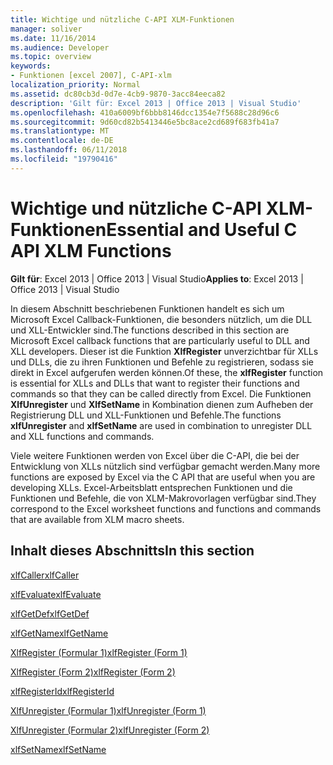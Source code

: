 ```yaml
---
title: Wichtige und nützliche C-API XLM-Funktionen
manager: soliver
ms.date: 11/16/2014
ms.audience: Developer
ms.topic: overview
keywords:
- Funktionen [excel 2007], C-API-xlm
localization_priority: Normal
ms.assetid: dc80cb3d-0d7e-4cb9-9870-3acc84eeca82
description: 'Gilt für: Excel 2013 | Office 2013 | Visual Studio'
ms.openlocfilehash: 410a6009bf6bbb8146dcc1354e7f5688c28d96c6
ms.sourcegitcommit: 9d60cd82b5413446e5bc8ace2cd689f683fb41a7
ms.translationtype: MT
ms.contentlocale: de-DE
ms.lasthandoff: 06/11/2018
ms.locfileid: "19790416"
---
```

# <a name="essential-and-useful-c-api-xlm-functions"></a><span data-ttu-id="9abf3-104">Wichtige und nützliche C-API XLM-Funktionen</span><span class="sxs-lookup"><span data-stu-id="9abf3-104">Essential and Useful C API XLM Functions</span></span>

 <span data-ttu-id="9abf3-105">**Gilt für**: Excel 2013 | Office 2013 | Visual Studio</span><span class="sxs-lookup"><span data-stu-id="9abf3-105">**Applies to**: Excel 2013 | Office 2013 | Visual Studio</span></span> 
  
<span data-ttu-id="9abf3-106">In diesem Abschnitt beschriebenen Funktionen handelt es sich um Microsoft Excel Callback-Funktionen, die besonders nützlich, um die DLL und XLL-Entwickler sind.</span><span class="sxs-lookup"><span data-stu-id="9abf3-106">The functions described in this section are Microsoft Excel callback functions that are particularly useful to DLL and XLL developers.</span></span> <span data-ttu-id="9abf3-107">Dieser ist die Funktion **XlfRegister** unverzichtbar für XLLs und DLLs, die zu ihren Funktionen und Befehle zu registrieren, sodass sie direkt in Excel aufgerufen werden können.</span><span class="sxs-lookup"><span data-stu-id="9abf3-107">Of these, the **xlfRegister** function is essential for XLLs and DLLs that want to register their functions and commands so that they can be called directly from Excel.</span></span> <span data-ttu-id="9abf3-108">Die Funktionen **XlfUnregister** und **XlfSetName** in Kombination dienen zum Aufheben der Registrierung DLL und XLL-Funktionen und Befehle.</span><span class="sxs-lookup"><span data-stu-id="9abf3-108">The functions **xlfUnregister** and **xlfSetName** are used in combination to unregister DLL and XLL functions and commands.</span></span> 
  
<span data-ttu-id="9abf3-109">Viele weitere Funktionen werden von Excel über die C-API, die bei der Entwicklung von XLLs nützlich sind verfügbar gemacht werden.</span><span class="sxs-lookup"><span data-stu-id="9abf3-109">Many more functions are exposed by Excel via the C API that are useful when you are developing XLLs.</span></span> <span data-ttu-id="9abf3-110">Excel-Arbeitsblatt entsprechen Funktionen und die Funktionen und Befehle, die von XLM-Makrovorlagen verfügbar sind.</span><span class="sxs-lookup"><span data-stu-id="9abf3-110">They correspond to the Excel worksheet functions and functions and commands that are available from XLM macro sheets.</span></span>
  
## <a name="in-this-section"></a><span data-ttu-id="9abf3-111">Inhalt dieses Abschnitts</span><span class="sxs-lookup"><span data-stu-id="9abf3-111">In this section</span></span>

[<span data-ttu-id="9abf3-112">xlfCaller</span><span class="sxs-lookup"><span data-stu-id="9abf3-112">xlfCaller</span></span>](xlfcaller.md)
  
[<span data-ttu-id="9abf3-113">xlfEvaluate</span><span class="sxs-lookup"><span data-stu-id="9abf3-113">xlfEvaluate</span></span>](xlfevaluate.md)
  
[<span data-ttu-id="9abf3-114">xlfGetDef</span><span class="sxs-lookup"><span data-stu-id="9abf3-114">xlfGetDef</span></span>](xlfgetdef.md)
  
[<span data-ttu-id="9abf3-115">xlfGetName</span><span class="sxs-lookup"><span data-stu-id="9abf3-115">xlfGetName</span></span>](xlfgetname.md)
  
[<span data-ttu-id="9abf3-116">XlfRegister (Formular 1)</span><span class="sxs-lookup"><span data-stu-id="9abf3-116">xlfRegister (Form 1)</span></span>](xlfregister-form-1.md)
  
[<span data-ttu-id="9abf3-117">XlfRegister (Form 2)</span><span class="sxs-lookup"><span data-stu-id="9abf3-117">xlfRegister (Form 2)</span></span>](xlfregister-form-2.md)
  
[<span data-ttu-id="9abf3-118">xlfRegisterId</span><span class="sxs-lookup"><span data-stu-id="9abf3-118">xlfRegisterId</span></span>](xlfregisterid.md)
  
[<span data-ttu-id="9abf3-119">XlfUnregister (Formular 1)</span><span class="sxs-lookup"><span data-stu-id="9abf3-119">xlfUnregister (Form 1)</span></span>](xlfunregister-form-1.md)
  
[<span data-ttu-id="9abf3-120">XlfUnregister (Formular 2)</span><span class="sxs-lookup"><span data-stu-id="9abf3-120">xlfUnregister (Form 2)</span></span>](xlfunregister-form-2.md)
  
[<span data-ttu-id="9abf3-121">xlfSetName</span><span class="sxs-lookup"><span data-stu-id="9abf3-121">xlfSetName</span></span>](xlfsetname.md)
  

